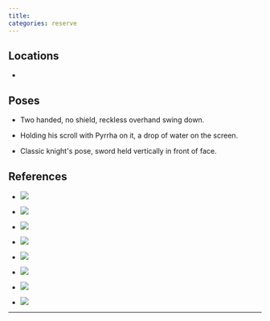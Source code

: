 ```yaml
---
title: 
categories: reserve
---
```




## Locations

- 

## Poses

* Two handed, no shield, reckless overhand swing down.

* Holding his scroll with Pyrrha on it, a drop of water on the screen.

* Classic knight's pose, sword held vertically in front of face. 

## References

* ![](http://i.imgur.com/Afj0UA4.png)

* ![](http://i.imgur.com/L0oaR3B.jpg)

* ![](http://i.imgur.com/Jntj6Ip.png)

* ![](http://i.imgur.com/lVYjk3X.jpg)

* ![](http://i.imgur.com/SupyL4J.png)

* ![](http://i.imgur.com/JQxDiT4.png)

* ![](http://i.imgur.com/qYNHaW5.png)

* ![](http://i.imgur.com/euRkPxv.png)

---
